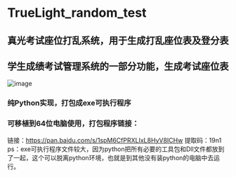 # TrueLight_random_test
## 真光考试座位打乱系统，用于生成打乱座位表及登分表
## 学生成绩考试管理系统的一部分功能，生成考试座位表
![image](https://github.com/GDUT-Rp/TrueLight_random_test/tree/master/show/e73262c87df883380036da729e2b8e6.png)
### 纯Python实现，打包成exe可执行程序
### 可移植到64位电脑使用，打包程序链接：

链接：https://pan.baidu.com/s/1spM6CfPRXLIxL8HyV8ICHw 
提取码：19n1
ps：exe可执行程序文件较大，因为python把所有必要的工具包和Dll文件都放到了一起，这个可以脱离python环境，也就是到其他没有装python的电脑中去运行。




